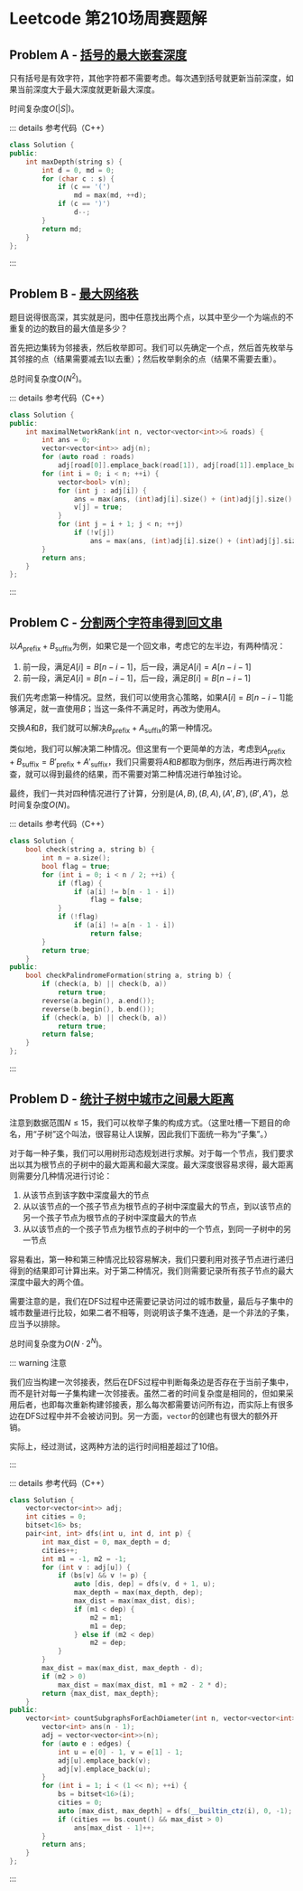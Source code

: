 # Leetcode 第210场周赛题解

## Problem A - [括号的最大嵌套深度](https://leetcode.cn/problems/maximum-nesting-depth-of-the-parentheses/)

只有括号是有效字符，其他字符都不需要考虑。每次遇到括号就更新当前深度，如果当前深度大于最大深度就更新最大深度。

时间复杂度$O(|S|)$。

::: details 参考代码（C++）

```cpp
class Solution {
public:
    int maxDepth(string s) {
        int d = 0, md = 0;
        for (char c : s) {
            if (c == '(')
                md = max(md, ++d);
            if (c == ')')
                d--;
        }
        return md;
    }
};
```

:::

## Problem B - [最大网络秩](https://leetcode.cn/problems/maximal-network-rank/)

题目说得很高深，其实就是问，图中任意找出两个点，以其中至少一个为端点的不重复的边的数目的最大值是多少？

首先把边集转为邻接表，然后枚举即可。我们可以先确定一个点，然后首先枚举与其邻接的点（结果需要减去$1$以去重）；然后枚举剩余的点（结果不需要去重）。

总时间复杂度$O(N^2)$。

::: details 参考代码（C++）

```cpp
class Solution {
public:
    int maximalNetworkRank(int n, vector<vector<int>>& roads) {
        int ans = 0;
        vector<vector<int>> adj(n);
        for (auto road : roads)
            adj[road[0]].emplace_back(road[1]), adj[road[1]].emplace_back(road[0]);
        for (int i = 0; i < n; ++i) {
            vector<bool> v(n);
            for (int j : adj[i]) {
                ans = max(ans, (int)adj[i].size() + (int)adj[j].size() - 1);
                v[j] = true;
            }
            for (int j = i + 1; j < n; ++j)
                if (!v[j])
                    ans = max(ans, (int)adj[i].size() + (int)adj[j].size());
        }
        return ans;
    }
};
```

:::

## Problem C - [分割两个字符串得到回文串](https://leetcode.cn/problems/split-two-strings-to-make-palindrome/)

以$A_\text{prefix}+B_\text{suffix}$为例，如果它是一个回文串，考虑它的左半边，有两种情况：

1. 前一段，满足$A[i]=B[n-i-1]$，后一段，满足$A[i]=A[n-i-1]$
2. 前一段，满足$A[i]=B[n-i-1]$，后一段，满足$B[i]=B[n-i-1]$

我们先考虑第一种情况。显然，我们可以使用贪心策略，如果$A[i]=B[n-i-1]$能够满足，就一直使用$B$；当这一条件不满足时，再改为使用$A$。

交换$A$和$B$，我们就可以解决$B_\text{prefix}+A_\text{suffix}$的第一种情况。

类似地，我们可以解决第二种情况。但这里有一个更简单的方法，考虑到$A_\text{prefix}+B_\text{suffix}=B'_\text{prefix}+A'_\text{suffix}$，我们只需要将$A$和$B$都取为倒序，然后再进行两次检查，就可以得到最终的结果，而不需要对第二种情况进行单独讨论。

最终，我们一共对四种情况进行了计算，分别是$(A,B),(B,A),(A',B'),(B',A')$，总时间复杂度$O(N)$。

::: details 参考代码（C++）

```cpp
class Solution {
    bool check(string a, string b) {
        int n = a.size();
        bool flag = true;
        for (int i = 0; i < n / 2; ++i) {
            if (flag) {
                if (a[i] != b[n - 1 - i])
                    flag = false;
            }
            if (!flag)
                if (a[i] != a[n - 1 - i])
                    return false;
        }
        return true;
    }
public:
    bool checkPalindromeFormation(string a, string b) {
        if (check(a, b) || check(b, a))
            return true;
        reverse(a.begin(), a.end());
        reverse(b.begin(), b.end());
        if (check(a, b) || check(b, a))
            return true;
        return false;
    }
};
```

:::

## Problem D - [统计子树中城市之间最大距离](https://leetcode.cn/problems/count-subtrees-with-max-distance-between-cities/)

注意到数据范围$N\leq15$，我们可以枚举子集的构成方式。（这里吐槽一下题目的命名，用“子树”这个叫法，很容易让人误解，因此我们下面统一称为“子集”。）

对于每一种子集，我们可以用树形动态规划进行求解。对于每一个节点，我们要求出以其为根节点的子树中的最大距离和最大深度。最大深度很容易求得，最大距离则需要分几种情况进行讨论：

1. 从该节点到该字数中深度最大的节点
2. 从以该节点的一个孩子节点为根节点的子树中深度最大的节点，到以该节点的另一个孩子节点为根节点的子树中深度最大的节点
3. 从以该节点的一个孩子节点为根节点的子树中的一个节点，到同一子树中的另一节点

容易看出，第一种和第三种情况比较容易解决，我们只要利用对孩子节点进行递归得到的结果即可计算出来。对于第二种情况，我们则需要记录所有孩子节点的最大深度中最大的两个值。

需要注意的是，我们在DFS过程中还需要记录访问过的城市数量，最后与子集中的城市数量进行比较，如果二者不相等，则说明该子集不连通，是一个非法的子集，应当予以排除。

总时间复杂度为$O(N\cdot2^N)$。

::: warning 注意

我们应当构建一次邻接表，然后在DFS过程中判断每条边是否存在于当前子集中，而不是针对每一子集构建一次邻接表。虽然二者的时间复杂度是相同的，但如果采用后者，也即每次重新构建邻接表，那么每次都需要访问所有边，而实际上有很多边在DFS过程中并不会被访问到。另一方面，`vector`的创建也有很大的额外开销。

实际上，经过测试，这两种方法的运行时间相差超过了10倍。

:::

::: details 参考代码（C++）

```cpp
class Solution {
    vector<vector<int>> adj;
    int cities = 0;
    bitset<16> bs;
    pair<int, int> dfs(int u, int d, int p) {
        int max_dist = 0, max_depth = d;
        cities++;
        int m1 = -1, m2 = -1;
        for (int v : adj[u]) {
            if (bs[v] && v != p) {
                auto [dis, dep] = dfs(v, d + 1, u);
                max_depth = max(max_depth, dep);
                max_dist = max(max_dist, dis);
                if (m1 < dep) {
                    m2 = m1;
                    m1 = dep;
                } else if (m2 < dep)
                    m2 = dep;
            }
        }
        max_dist = max(max_dist, max_depth - d);
        if (m2 > 0)
            max_dist = max(max_dist, m1 + m2 - 2 * d);
        return {max_dist, max_depth};
    }
public:
    vector<int> countSubgraphsForEachDiameter(int n, vector<vector<int>>& edges) {
        vector<int> ans(n - 1);
        adj = vector<vector<int>>(n);
        for (auto e : edges) {
            int u = e[0] - 1, v = e[1] - 1;
            adj[u].emplace_back(v);
            adj[v].emplace_back(u);
        }
        for (int i = 1; i < (1 << n); ++i) {
            bs = bitset<16>(i);
            cities = 0;
            auto [max_dist, max_depth] = dfs(__builtin_ctz(i), 0, -1);
            if (cities == bs.count() && max_dist > 0)
                ans[max_dist - 1]++;
        }
        return ans;
    }
};
```

:::

<Utterances />
